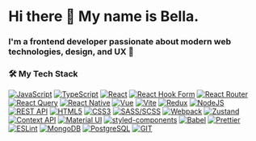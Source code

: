 # Hi there 👋 My name is Bella.

### I'm a frontend developer passionate about modern web technologies, design, and UX 🌿

### 🛠️ My Tech Stack

[![JavaScript](https://img.shields.io/badge/JavaScript-ES6-yellow)](https://developer.mozilla.org/docs/Web/JavaScript)
[![TypeScript](https://img.shields.io/badge/TypeScript-5.2-blue)](https://typescriptlang.org)
[![React](https://img.shields.io/badge/React-18-61DAFB)](https://react.dev)
[![React Hook Form](https://img.shields.io/badge/React_Hook_Form-7.0-pink)](https://react-hook-form.com)
[![React Router](https://img.shields.io/badge/React_Router-6.0-red)](https://reactrouter.com)
[![React Query](https://img.shields.io/badge/React_Query-TanStack-FF4154)](https://tanstack.com/query/latest)
[![React Native](https://img.shields.io/badge/React_Native-0.73-61DAFB)](https://reactnative.dev)
[![Vue](https://img.shields.io/badge/Vue-3.0-42b883)](https://vuejs.org)
[![Vite](https://img.shields.io/badge/Vite-5.0-orange)](https://vitejs.dev)
[![Redux](https://img.shields.io/badge/Redux-Toolkit-764ABC)](https://redux-toolkit.js.org)
[![NodeJS](https://img.shields.io/badge/Node.js-20.0-green)](https://nodejs.org)
[![REST API](https://img.shields.io/badge/REST_API-Design-blueviolet)](https://restfulapi.net)
[![HTML5](https://img.shields.io/badge/HTML5-Structure-E34F26)](https://developer.mozilla.org/docs/Web/Guide/HTML/HTML5)
[![CSS3](https://img.shields.io/badge/CSS3-Style-1572B6)](https://developer.mozilla.org/docs/Web/CSS)
[![SASS/SCSS](https://img.shields.io/badge/SASS/SCSS-Preprocessor-CC6699)](https://sass-lang.com)
[![Webpack](https://img.shields.io/badge/Webpack-5.0-8DD6F9)](https://webpack.js.org)
[![Zustand](https://img.shields.io/badge/Zustand-State_Management-764ABC)](https://zustand-demo.pmnd.rs)
[![Context API](https://img.shields.io/badge/Context_API-React-61DAFB)](https://react.dev/reference/react/useContext)
[![Material UI](https://img.shields.io/badge/Material_UI-5.0-007FFF)](https://mui.com)
[![styled-components](https://img.shields.io/badge/styled_components-6.0-DB7093)](https://styled-components.com)
[![Babel](https://img.shields.io/badge/Babel-7.0-F9DC3E)](https://babeljs.io)
[![Prettier](https://img.shields.io/badge/Prettier-Code_Formatter-F7B93E)](https://prettier.io)
[![ESLint](https://img.shields.io/badge/ESLint-Linter-4B32C3)](https://eslint.org)
[![MongoDB](https://img.shields.io/badge/MongoDB(Mongoose)-Database-47A248)](https://mongoosejs.com)
[![PostgreSQL](https://img.shields.io/badge/PostgreSQL-Database-336791)](https://www.postgresql.org)
[![GIT](https://img.shields.io/badge/GIT-Version_Control-F05032)](https://git-scm.com)
